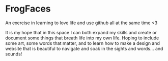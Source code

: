 # FrogFaces
An exercise in learning to love life and use github all at the same time &lt;3

It is my hope that in this space I can both expand my skills and create or document some things that breath life into my own life. Hoping to include some art, some words that matter, and to learn how to make a design and website that is beautiful to navigate and soak in the sights and words... and sounds!
